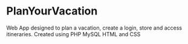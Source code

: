 # PlanYourVacation
Web App designed to plan a vacation, create  a login, store and access itineraries. Created using PHP MySQL HTML and CSS
